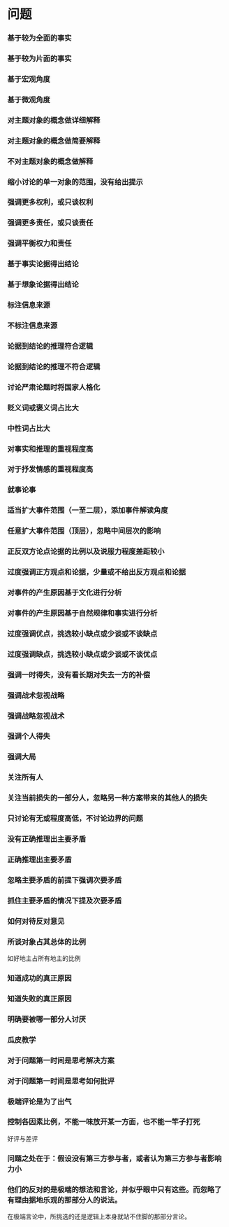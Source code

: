 # 问题



### 基于较为全面的事实

### 基于较为片面的事实

### 基于宏观角度

### 基于微观角度

### 对主题对象的概念做详细解释

### 对主题对象的概念做简要解释

### 不对主题对象的概念做解释

### 缩小讨论的单一对象的范围，没有给出提示

### 强调更多权利，或只谈权利

### 强调更多责任，或只谈责任

### 强调平衡权力和责任

### 基于事实论据得出结论

### 基于想象论据得出结论

### 标注信息来源

### 不标注信息来源

### 论据到结论的推理符合逻辑

### 论据到结论的推理不符合逻辑

### 讨论严肃论题时将国家人格化

### 贬义词或褒义词占比大

### 中性词占比大

### 对事实和推理的重视程度高

### 对于抒发情感的重视程度高

### 就事论事

### 适当扩大事件范围（一至二层），添加事件解读角度

### 任意扩大事件范围（顶层），忽略中间层次的影响

### 正反双方论点论据的比例以及说服力程度差距较小

### 过度强调正方观点和论据，少量或不给出反方观点和论据

### 对事件的产生原因基于文化进行分析

### 对事件的产生原因基于自然规律和事实进行分析

### 过度强调优点，挑选较小缺点或少谈或不谈缺点

### 过度强调缺点，挑选较小缺点或少谈或不谈优点

### 强调一时得失，没有看长期对失去一方的补偿

### 强调战术忽视战略

### 强调战略忽视战术

### 强调个人得失

### 强调大局

### 关注所有人

### 关注当前损失的一部分人，忽略另一种方案带来的其他人的损失

### 只讨论有无或程度高低，不讨论边界的问题

### 没有正确推理出主要矛盾

### 正确推理出主要矛盾

### 忽略主要矛盾的前提下强调次要矛盾

### 抓住主要矛盾的情况下提及次要矛盾

### 如何对待反对意见

### 所谈对象占其总体的比例

如好地主占所有地主的比例

### 知道成功的真正原因

### 知道失败的真正原因


### 明确要被哪一部分人讨厌


### 瓜皮教学

### 对于问题第一时间是思考解决方案

### 对于问题第一时间是思考如何批评

### 极端评论是为了出气



### 控制各因素比例，不能一味放开某一方面，也不能一竿子打死

好评与差评

### 问题之处在于：假设没有第三方参与者，或者认为第三方参与者影响力小



### 他们的反对的是极端的想法和言论，并似乎眼中只有这些。而忽略了有理由据地乐观的那部分人的说法。

在极端言论中，所挑选的还是逻辑上本身就站不住脚的那部分言论。


